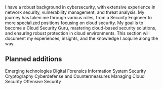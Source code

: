 I have a robust background in cybersecurity, with extensive experience in network security, vulnerability management, and threat analysis. My journey has taken me through various roles, from a Security Engineer to more specialized positions focusing on cloud security. My goal is to become a Cloud Security Guru, mastering cloud-based security solutions, and ensuring robust protection in cloud environments. This section will document my experiences, insights, and the knowledge I acquire along the way.
## Planned additions
Emerging technologies
Digital Forensics
Information System Security
Cryptography
Cyberdefense and Countermeasures
Managing Cloud Security
Offensive Security
